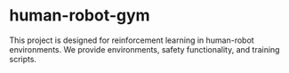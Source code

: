 # human-robot-gym

This project is designed for reinforcement learning in human-robot environments.
We provide environments, safety functionality, and training scripts.